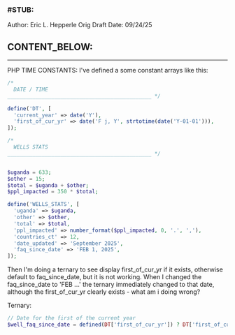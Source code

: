 ### #STUB: 

Author: Eric L. Hepperle
Orig Draft Date:
09/24/25


## CONTENT_BELOW: ##

---



PHP TIME CONSTANTS:  I've defined a some constant arrays like this:

```php
/*
  DATE / TIME
______________________________________________ */

define('DT', [
  'current_year' => date('Y'),
  'first_of_cur_yr' => date('F j, Y', strtotime(date('Y-01-01'))),
]);
```

```php
/*
  WELLS STATS
______________________________________________ */


$uganda = 633;
$other = 15;
$total = $uganda + $other;
$ppl_impacted = 350 * $total;

define('WELLS_STATS', [
  'uganda' => $uganda,
  'other' => $other,
  'total' => $total,
  'ppl_impacted' => number_format($ppl_impacted, 0, '.', ','),
  'countries_ct' => 12,
  'date_updated' => 'September 2025',
  'faq_since_date' => 'FEB 1, 2025',
]);
```

Then I'm doing a ternary to see display first_of_cur_yr if it exists, otherwise default to faq_since_date, but it is not working. When I changed the faq_since_date to 'FEB ...' the ternary immediately changed to that date, although the first_of_cur_yr clearly exists  - what am i doing wrong?

Ternary:

```php
// Date for the first of the current year
$well_faq_since_date = defined(DT['first_of_cur_yr']) ? DT['first_of_cur_yr'] : WELLS_STATS['faq_since_date']; 
```